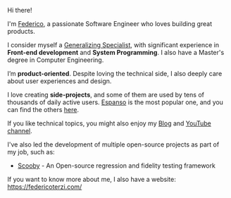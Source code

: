Hi there!

I'm [Federico](https://federicoterzi.com/), a passionate Software Engineer who loves building great products.

I consider myself a [Generalizing Specialist](http://agilemodeling.com/essays/generalizingSpecialists.htm),
with significant experience in **Front-end development** and **System Programming**.
I also have a Master's degree in Computer Engineering.

I’m **product-oriented**. Despite loving the technical side, I also deeply care about user experiences and design.

I love creating **side-projects**, and some of them are used by tens of thousands of daily active users. [Espanso](https://espanso.org) is the most popular one, and you can find the others [here](https://federicoterzi.com/projects).

If you like technical topics, you might also enjoy my [Blog](https://federicoterzi.com/blog) and [YouTube channel](https://youtube.com/c/FedericoTerzi).

I've also led the development of multiple open-source projects as part of my job, such as:

* [Scooby](https://github.com/AnimaApp/scooby) - An Open-source regression and fidelity testing framework

If you want to know more about me, I also have a website: https://federicoterzi.com/